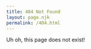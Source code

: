 ```yaml
---
title: 404 Not Found
layout: page.njk
permalink: /404.html
---
```


Uh oh, this page does not exist!
